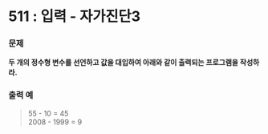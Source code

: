 # 511 : 입력 - 자가진단3

### 문제
**두 개의 정수형 변수를 선언하고 값을 대입하여 아래와 같이 출력되는 프로그램을 작성하라.**

### 출력 예
> 55 - 10 = 45   
> 2008 - 1999 = 9
